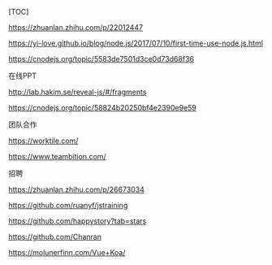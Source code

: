 [TOC]

https://zhuanlan.zhihu.com/p/22012447

https://yi-love.github.io/blog/node.js/2017/07/10/first-time-use-node.js.html



https://cnodejs.org/topic/5583de7501d3ce0d73d68f36

在线PPT

http://lab.hakim.se/reveal-js/#/fragments



https://cnodejs.org/topic/58824b20250bf4e2390e9e59



团队合作

https://worktile.com/

https://www.teambition.com/



招聘

https://zhuanlan.zhihu.com/p/26673034



https://github.com/ruanyf/jstraining

https://github.com/happystory?tab=stars

https://github.com/Chanran



https://molunerfinn.com/Vue+Koa/